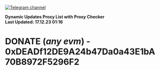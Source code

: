 [![Telegram channel](https://img.shields.io/endpoint?url=https://runkit.io/damiankrawczyk/telegram-badge/branches/master?url=https://t.me/n4z4v0d)](https://t.me/n4z4v0d) 

**Dynamic Updates Proxy List with Proxy Checker**  
**Last Updated: 17.12.23 01:16**

# DONATE (_any evm_) - 0xDEADf12DE9A24b47Da0a43E1bA70B8972F5296F2
